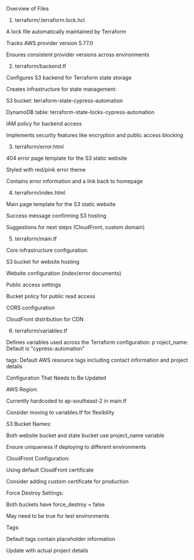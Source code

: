 Overview of Files

1. terraform/.terraform.lock.hcl

A lock file automatically maintained by Terraform


Tracks AWS provider version 5.77.0

Ensures consistent provider versions across environments

2. terraform/backend.tf

Configures S3 backend for Terraform state storage

Creates infrastructure for state management:

S3 bucket: terraform-state-cypress-automation

DynamoDB table: terraform-state-locks-cypress-automation

IAM policy for backend access

Implements security features like encryption and public access blocking

3. terraform/error.html

404 error page template for the S3 static website

Styled with red/pink error theme

Contains error information and a link back to homepage

4. terraform/index.html

Main page template for the S3 static website

Success message confirming S3 hosting

Suggestions for next steps (CloudFront, custom domain)

5. terraform/main.tf

Core infrastructure configuration:

S3 bucket for website hosting

Website configuration (index/error documents)

Public access settings

Bucket policy for public read access

CORS configuration


CloudFront distribution for CDN

6. terraform/variables.tf

Defines variables used across the Terraform configuration:
p
roject_name: Default is "cypress-automation"

tags: Default AWS resource tags including contact information and project details

Configuration That Needs to Be Updated

AWS Region:

Currently hardcoded to ap-southeast-2 in main.tf

Consider moving to variables.tf for flexibility

S3 Bucket Names:

Both website bucket and state bucket use project_name variable

Ensure uniqueness if deploying to different environments

CloudFront Configuration:

Using default CloudFront certificate

Consider adding custom certificate for production

Force Destroy Settings:

Both buckets have force_destroy = false

May need to be true for test environments

Tags:

Default tags contain placeholder information

Update with actual project details
